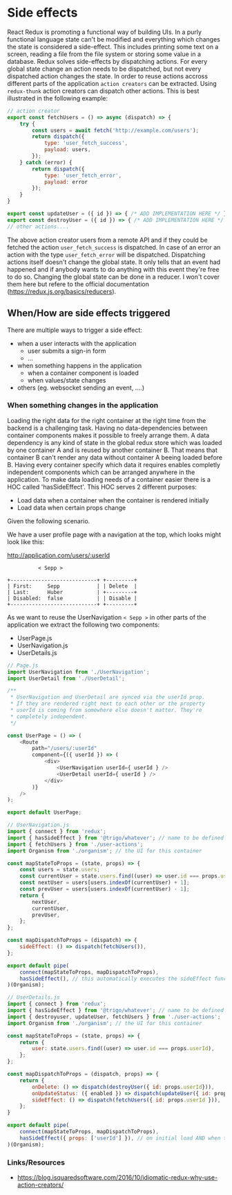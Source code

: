 # Side effects

React Redux is promoting a functional way of building UIs. In a purly functional language state can't be modified and everything which changes the state is considered a side-effect. This includes printing some text on a screen, reading a file from the file system or storing some value in a database. Redux solves side-effects by dispatching actions. For every global state change an action needs to be dispatched, but not every dispatched action changes the state. In order to reuse actions accross different parts of the application `action creators` can be extracted. Using `redux-thunk` action creators can dispatch other actions. This is best illustrated in the following example:

```js
// action creator
export const fetchUsers = () => async (dispatch) => {
    try {
        const users = await fetch('http://example.com/users');
        return dispatch({
            type: 'user_fetch_success',
            payload: users,
        });
    } catch (error) {
        return dispatch({
            type: 'user_fetch_error',
            payload: error
        });
    }
}

export const updateUser = ({ id }) => { /* ADD IMPLEMENTATION HERE */ }
export const destroyUser = ({ id }) => { /* ADD IMPLEMENTATION HERE */ }
// other actions....

```

The above action creator users from a remote API and if they could be fetched the action `user_fetch_success` is dispatched. In case of an error an action with the type `user_fetch_error` will be dispatched. Dispatching actions itself doesn't change the global state. It only tells that an event had happened and if anybody wants to do anything with this event they're free to do so. Changing the global state can be done in a reducer. I won't cover them here but refere to the official documentation (https://redux.js.org/basics/reducers).

## When/How are side effects triggered

There are multiple ways to trigger a side effect:
- when a user interacts with the application
    - user submits a sign-in form
    - ...
- when something happens in the application
    - when a container component is loaded
    - when values/state changes
- others (eg. websocket sending an event, ....)

### When something changes in the application

Loading the right data for the right container at the right time from the backend is a challenging task. Having no data-dependencies between container components makes it possible to freely arrange them. A data dependency is any kind of state in the global redux store which was loaded by one container A and is reused by another container B. That means that container B can't render any data without container A beeing loaded before B. Having every container specify which data it requires enables completly independent components which can be arranged anywhere in the application. To make data loading needs of a container easier there is a HOC called 'hasSideEffect'. This HOC serves 2 different purposes:
- Load data when a container when the container is rendered initially
- Load data when certain props change 

Given the following scenario.

We have a user profile page with a navigation at the top, which looks might look like this:

http://application.com/users/:userId

```
          < Sepp >

+----------------------------+ +---------+
| First:     Sepp            | | Delete  |
| Last:      Huber           | +---------+
| Disabled:  false           | | Disable |
+----------------------------+ +---------+
```
As we want to reuse the UserNavigation `< Sepp >` in other parts of the application we extract the following two components:
- UserPage.js
- UserNavigation.js
- UserDetails.js

```js
// Page.js
import UserNavigation from './UserNavigation';
import UserDetail from './UserDetail';

/**
 * UserNavigation and UserDetail are synced via the userId prop.
 * If they are rendered right next to each other or the property
 * userId is coming from somewhere else doesn't matter. They're
 * completely independent.
 */ 

const UserPage = () => (
    <Route 
        path="/users/:userId"
        component={({ userId }) => (
            <div>
                <UserNavigation userId={ userId } />
                <UserDetail userId={ userId } />
            </div>
        )}
    />
);

export default UserPage;
```

```js
// UserNavigation.js
import { connect } from 'redux';
import { hasSideEffect } from '@trigo/whatever'; // name to be defined =)
import { fetchUsers } from './user-actions';
import Organism from './organism'; // the UI for this container

const mapStateToProps = (state, props) => {
    const users = state.users;
    const currentUser = state.users.find((user) => user.id === props.userId);
    const nextUser = users[users.indexOf(currentUser) + 1];
    const prevUser = users[users.indexOf(currentUser) - 1];
    return {
        nextUser, 
        currentUser,
        prevUser,
    };
};

const mapDispatchToProps = (dispatch) => {
    sideEffect: () => dispatch(fetchUsers()),
};

export default pipe(
    connect(mapStateToProps, mapDispatchToProps),
    hasSideEffect(), // this automatically executes the sideEffect function from mapDispatchToProps
)(Organism);
```

```js
// UserDetails.js
import { connect } from 'redux';
import { hasSideEffect } from '@trigo/whatever'; // name to be defined =)
import { destroyuser, updateUser, fetchUsers } from './user-actions';
import Organism from './organism'; // the UI for this container

const mapStateToProps = (state, props) => {
    return {
        user: state.users.find((user) => user.id === props.userId),
    };
};

const mapDispatchToProps = (dispatch, props) => {
    return {
        onDelete: () => dispatch(destroyUser({ id: props.userId})),
        onUpdateStatus: ({ enabled }) => dispatch(updateUser({ id: props.userId }, { enabled })),
        sideEffect: () => dispatch(fetchUsers({ id: props.userId })), 
    };
}

export default pipe(
    connect(mapStateToProps, mapDispatchToProps),
    hasSideEffect({ props: ['userId'] }), // on initial load AND when the userId differers sideEffect is executed
)(Organism);
```

### Links/Resources
- https://blog.isquaredsoftware.com/2016/10/idiomatic-redux-why-use-action-creators/
